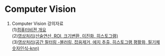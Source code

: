 # Computer Vision

1. Computer Vision 강의자료   
   (1)[컴퓨터비젼 개요](https://github.com/lena6612/ComputerVision/tree/master/ComputerVision/1_ComputerVision개요.pdf)  
   (2)[영상처리(산술연산, ROI, 크기변환, 이진화, 히스토그램)](https://github.com/lena6612/ComputerVision/tree/master/ComputerVision/2_ImageProcessing.pdf)  
   (3)[영상처리(공간 필터링 -블러링, 잡음제거, 에지 추출, 히스토그램 평활화, 필기체숫자인식-knn)](https://github.com/lena6612/ComputerVision/tree/master/ComputerVision/2_ImageProcessing.pdf)  
   
